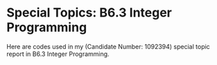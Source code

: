 # Special Topics: B6.3 Integer Programming
Here are codes used in my (Candidate Number: 1092394) special topic report in B6.3 Integer Programming. 
